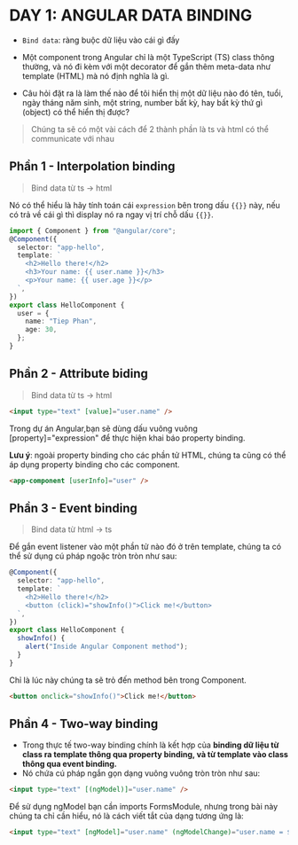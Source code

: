 # DAY 1: ANGULAR DATA BINDING

- `Bind data`: ràng buộc dữ liệu vào cái gì đấy

- Một component trong Angular chỉ là một TypeScript (TS) class thông thường, và nó đi kèm với một decorator để gắn thêm meta-data như template (HTML) mà nó định nghĩa là gì.
- Câu hỏi đặt ra là làm thế nào để tôi hiển thị một dữ liệu nào đó tên, tuổi, ngày tháng năm sinh, một string, number bất kỳ, hay bất kỳ thứ gì (object) có thể hiển thị được?

> Chúng ta sẽ có một vài cách để 2 thành phần là ts và html có thể communicate với nhau

## Phần 1 - Interpolation binding

> Bind data từ ts -> html

Nó có thể hiểu là hãy tính toán cái `expression` bên trong dấu `{{}}` này, nếu có trả về cái gì thì display nó ra ngay vị trí chỗ dấu `{{}}`.

```typescript
import { Component } from "@angular/core";
@Component({
  selector: "app-hello",
  template: `
    <h2>Hello there!</h2>
    <h3>Your name: {{ user.name }}</h3>
    <p>Your name: {{ user.age }}</p>
  `,
})
export class HelloComponent {
  user = {
    name: "Tiep Phan",
    age: 30,
  };
}
```

## Phần 2 - Attribute biding

> Bind data từ ts -> html

```html
<input type="text" [value]="user.name" />
```

Trong dự án Angular,bạn sẽ dùng dấu vuông vuông [property]="expression" để thực hiện khai báo property binding.

**Lưu ý**: ngoài property binding cho các phần tử HTML, chúng ta cũng có thể áp dụng property binding cho các component.

```html
<app-component [userInfo]="user" />
```

## Phần 3 - Event binding

> Bind data từ html -> ts

Để gắn event listener vào một phần tử nào đó ở trên template, chúng ta có thể sử dụng cú pháp ngoặc tròn tròn như sau:

```typescript
@Component({
  selector: "app-hello",
  template: `
    <h2>Hello there!</h2>
    <button (click)="showInfo()">Click me!</button>
  `,
})
export class HelloComponent {
  showInfo() {
    alert("Inside Angular Component method");
  }
}
```

Chỉ là lúc này chúng ta sẽ trỏ đến method bên trong Component.

```html
<button onclick="showInfo()">Click me!</button>
```

## Phần 4 - Two-way binding

- Trong thực tế two-way binding chính là kết hợp của **binding dữ liệu từ class ra template thông qua property binding, và từ template vào class thông qua event binding.**
- Nó chứa cú pháp ngắn gọn dạng vuông vuông tròn tròn như sau:

```html
<input type="text" [(ngModel)]="user.name" />
```

Để sử dụng ngModel bạn cần imports FormsModule, nhưng trong bài này chúng ta chỉ cần hiểu, nó là cách viết tắt của dạng tương ứng là:

```html
<input type="text" [ngModel]="user.name" (ngModelChange)="user.name = $event" />
```

